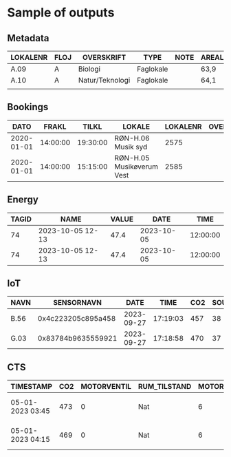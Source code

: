 # Sample of outputs

## Metadata


| LOKALENR | FLOJ | OVERSKRIFT      | TYPE      | NOTE | AREAL |
| -------- | ---- | --------------- | --------- | ---- | ----- |
| A.09     | A    | Biologi         | Faglokale |      | 63,9  |
| A.10     | A    | Natur/Teknologi | Faglokale |      | 64,1  |
|          |      |                 |           |      |       |

## Bookings

| DATO       | FRAKL    | TILKL    | LOKALE                    | LOKALENR | OVERSKRIFT | BESKRIVELSE | LEJER               | GRUPPE       | BOOKINGID | BOOKINGTYPE |
| ---------- | -------- | -------- | ------------------------- | -------- | ---------- | ----------- | ------------------- | ------------ | --------- | ----------- |
| 2020-01-01 | 14:00:00 | 19:30:00 | RØN-H.06 Musik syd        | 2575     |            |             | Favrskov Musikskole | Rønbækskolen | 5952      | Booking     |
| 2020-01-01 | 14:00:00 | 15:15:00 | RØN-H.05 Musikøverum Vest | 2585     |            |             | Favrskov Musikskole | Rønbækskolen | 5954      | Booking     |

## Energy

| TAGID | NAME             | VALUE | DATE       | TIME     |
| ----- | ---------------- | ----- | ---------- | -------- |
| 74    | 2023-10-05 12-13 | 47.4  | 2023-10-05 | 12:00:00 |
| 74    | 2023-10-05 12-13 | 47.4  | 2023-10-05 | 12:00:00 |

## IoT

| NAVN | SENSORNAVN         | DATE       | TIME     | CO2 | SOUND | LIGHT | IAQ  | TEMPERATURE | HUMIDITY |
| ---- | ------------------ | ---------- | -------- | --- | ----- | ----- | ---- | ----------- | -------- |
| B.56 | 0x4c223205c895a458 | 2023-09-27 | 17:19:03 | 457 | 38    | 0     | 0.07 | 24.6        | 57       |
| G.03 | 0x83784b9635559921 | 2023-09-27 | 17:18:58 | 470 | 37    | 0     | 0.03 | 23.4        | 62.9     |

## CTS

| TIMESTAMP        | CO2 | MOTORVENTIL | RUM_TILSTAND | MOTORSPJAELD_INDBLAESNING | MOTORSPJAELD_UDBLAESNING | TEMPERATUR | VAV_SPJAELD | VENTILATIONSKANAL_1 | VENTILATIONSKANAL_2 | LOKALE | DATO           | TIME     |
| ---------------- | --- | ----------- | ------------ | ------------------------- | ------------------------ | ---------- | ----------- | ------------------- | ------------------- | ------ | -------------- | -------- |
| 05-01-2023 03:45 | 473 | 0           | Nat          | 6                         | 6                        | 18,1       | 30          |                     |                     | D.06   | 5. januar 2023 | 03:45:00 |
| 05-01-2023 04:15 | 469 | 0           | Nat          | 6                         | 6                        | 18,1       | 30          |                     |                     | D.06   | 5. januar 2023 | 04:15:00 |

